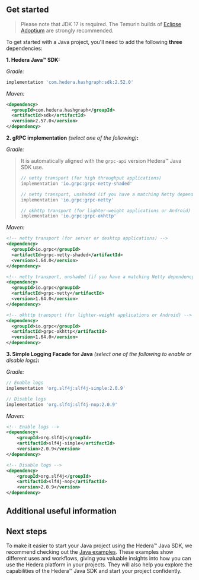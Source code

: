 ## Get started

> Please note that JDK 17 is required. The Temurin builds of [Eclipse Adoptium](https://adoptium.net/) are strongly recommended.

To get started with a Java project, you'll need to add the following **three** dependencies:

**1. Hedera Java™ SDK:**

_Gradle:_

```groovy
implementation 'com.hedera.hashgraph:sdk:2.52.0'
```

_Maven:_

```xml
<dependency>
  <groupId>com.hedera.hashgraph</groupId>
  <artifactId>sdk</artifactId>
  <version>2.57.0</version>
</dependency>
```

**2. gRPC implementation** _(select one of the following)_**:**

_Gradle:_

> It is automatically aligned with the `grpc-api` version Hedera™ Java SDK use.
>
> ```groovy
> // netty transport (for high throughput applications)
> implementation 'io.grpc:grpc-netty-shaded'
> ```
>
> ```groovy
> // netty transport, unshaded (if you have a matching Netty dependency already)
> implementation 'io.grpc:grpc-netty'
> ```
>
> ```groovy
> // okhttp transport (for lighter-weight applications or Android)
> implementation 'io.grpc:grpc-okhttp'
> ```

_Maven:_

```xml
<!-- netty transport (for server or desktop applications) -->
<dependency>
  <groupId>io.grpc</groupId>
  <artifactId>grpc-netty-shaded</artifactId>
  <version>1.64.0</version>
</dependency>
```

```xml
<!-- netty transport, unshaded (if you have a matching Netty dependency already) -->
<dependency>
  <groupId>io.grpc</groupId>
  <artifactId>grpc-netty</artifactId>
  <version>1.64.0</version>
</dependency>
```

```xml
<!-- okhttp transport (for lighter-weight applications or Android) -->
<dependency>
  <groupId>io.grpc</groupId>
  <artifactId>grpc-okhttp</artifactId>
  <version>1.64.0</version>
</dependency>
```

**3. Simple Logging Facade for Java** _(select one of the following to enable or disable logs)_**:**

_Gradle:_

```groovy
// Enable logs
implementation 'org.slf4j:slf4j-simple:2.0.9'
```

```groovy
// Disable logs
implementation 'org.slf4j:slf4j-nop:2.0.9'
```

_Maven:_

```xml
<!-- Enable logs -->
<dependency>
    <groupId>org.slf4j</groupId>
    <artifactId>slf4j-simple</artifactId>
    <version>2.0.9</version>
</dependency>
```

```xml
<!-- Disable logs -->
<dependency>
    <groupId>org.slf4j</groupId>
    <artifactId>slf4j-nop</artifactId>
    <version>2.0.9</version>
</dependency>
```

## Additional useful information

## Next steps

To make it easier to start your Java project using the Hedera™ Java SDK,
we recommend checking out the [Java examples](../../examples/README.md).
These examples show different uses and workflows,
giving you valuable insights into how you can use the Hedera platform in your projects.
They will also help you explore the capabilities of the Hedera™ Java SDK
and start your project confidently.
